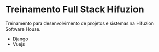 # Treinamento Full Stack Hifuzion

Treinamento para desenvolvimento de projetos e sistemas na Hifuzion Software House.

* Django
* Vuejs
